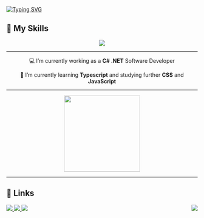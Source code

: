 [//]: <img align="right" src="https://visitor-badge.laobi.icu/badge?page_id=matheussegre.matheussegre" />

[![Typing SVG](https://readme-typing-svg.demolab.com?font=Roboto&size=60&pause=1000&color=248CF7&background=2DFFF200&center=true&vCenter=true&width=1200&height=150&lines=Hey!+%F0%9F%96%90;Welcome%2C+I'm+Matheus+Segre!;Please%2C+take+a+look!+%F0%9F%91%80)](https://git.io/typing-svg)

## 🚀 My Skills
<p align="center">
  <a href="https://skillicons.dev">
    <img src="https://skillicons.dev/icons?i=cs,html,css,js,git,figma,nodejs,ts,mysql,dotnet" />
  </a>
</p>

<hr/>

<div align="center">
 
 💻 I’m currently working as a **C# .NET** Software Developer
 
 🌱 I’m currently learning **Typescript** and studying further **CSS** and **JavaScript**

 </div>

<hr/>

<div align="center">
  <a href="https://github.com/matheussegre/convoychat">
    <img height=200 align="center" src="https://github-readme-stats.vercel.app/api/top-langs?username=matheussegre&layout=compact&langs_count=20&card_width=525&theme=tokyonight&border_radius=20" />
  </a>
</div>

<hr/>

## 🔗 Links
<div>
  <div align="left">
    <a href="mailto:matheussegre.soares@gmail.com">
      <img src="https://img.shields.io/badge/Gmail-D14836?style=for-the-badge&logo=gmail&logoColor=white" />
    </a>
    <a href="https://www.linkedin.com/in/matheus-segre/" target="_blank">
      <img src="https://img.shields.io/badge/LinkedIn-0077B5?style=for-the-badge&logo=linkedin&logoColor=white"/>
    </a>
     <a href="#" target="_blank">
      <img src="https://img.shields.io/badge/Portfolio-008B8B?style=for-the-badge"/>
    </a>
     <img align="right" src="https://visitor-badge.laobi.icu/badge?page_id=matheussegre.matheussegre" />
  </div>
</div>


